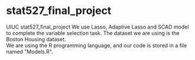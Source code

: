 # stat527_final_project
UIUC stat527_final_project
We use Lasso, Adaptive Lasso and SCAD model to complete the variable selection task.
The dataset we are using is the Boston Housing dataset.
<br>
We are using the R programming language, and our code is stored in a file named "Models.R".
